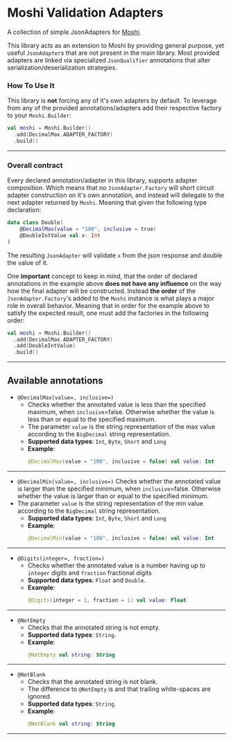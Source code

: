 
# Moshi Validation Adapters

A collection of simple JsonAdapters for [Moshi](https://github.com/square/moshi).
 
This library acts as an extension to Moshi by providing general purpose, yet useful `JsonAdapter`s that are not present in the main library. Most provided adapters are linked via specialized `JsonQualifier` annotations that alter serialization/deserialization strategies.

### How To Use It

This library is **not** forcing any of it's own adapters by default. To leverage from any of the provided annotations/adapters add their respective factory to your `Moshi.Builder`:

```kotlin
val moshi = Moshi.Builder()  
  .add(DecimalMax.ADAPTER_FACTORY)  
  .build()
```
---
### Overall contract

Every declared annotation/adapter in this library, supports adapter composition. Which means that no `JsonAdapter.Factory` will short circuit adapter construction on it's own annotation, and instead will delegate to the next adapter returned by `Moshi`. Meaning that given the following type declaration:
 
```kotlin
data class Double(  
    @DecimalMax(value = "100", inclusive = true)  
    @DoubleIntValue val x: Int  
)
```
The resulting `JsonAdapter` will validate `x` from the json response and double the value of it.
 
One **important** concept to keep in mind, that the order of declared annotations in the example 
 above **does not have any influence** on the way how the final adapter will be constructed. 
 Instead **the order** of the `JsonAdapter.Factory`'s added to the `Moshi` instance is what plays 
 a major role in overall behavior. Meaning that in order for the example above to satisfy the 
 expected result, one must add the factories in the following order:
 
```kotlin
val moshi = Moshi.Builder()  
  .add(DecimalMax.ADAPTER_FACTORY)  
  .add(DoubleIntValue)  
  .build()
```
---
## Available annotations

-  `@DecimalMax(value=, inclusive=)`
	- Checks whether the annotated value is less than the specified maximum, when  `inclusive`=false. Otherwise whether the value is less than or equal to the specified maximum.
	- The parameter `value` is the string representation of the max value according to the  `BigDecimal`  string representation.
	- **Supported data types**:  `Int`, `Byte`, `Short` and `Long`
	- **Example**:
		```kotlin
		@DecimalMax(value = "100", inclusive = false) val value: Int
		```
---
-  `@DecimalMin(value=, inclusive=)`
Checks whether the annotated value is larger than the specified minimum, when  `inclusive`=false. Otherwise whether the value is larger than or equal to the specified minimum.
  - The parameter `value` is the string representation of the min value according to the  `BigDecimal`  string representation.
	- **Supported data types**:  `Int`, `Byte`, `Short` and `Long`
	- **Example**:
		```kotlin
		@DecimalMin(value = "100", inclusive = false) val value: Int
		```
---
- `@Digits(integer=, fraction=)`
	- Checks whether the annotated value is a number having up to  `integer`  digits and  `fraction`  fractional digits
	- **Supported data types**: `Float` and `Double`.
	- **Example**:
		```kotlin
		@Digits(integer = 1, fraction = 1) val value: Float
		```
---
- `@NotEmpty`
	- Checks that the annotated string is not empty. 
	- **Supported data types**: `String`.
	- **Example**:
		```kotlin
		@NotEmpty val string: String
		```
---
- `@NotBlank`
	- Checks that the annotated string is not blank. 
	- The difference to  `@NotEmpty`  is and that trailing white-spaces are ignored.
	- **Supported data types**: `String`.
	- **Example**:
		```kotlin
		@NotBlank val string: String
		```
---
